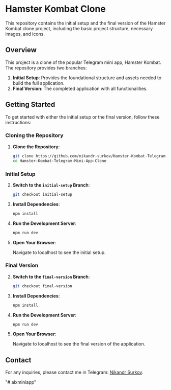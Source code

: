 # Hamster Kombat Clone

This repository contains the initial setup and the final version of the Hamster Kombat clone project, including the basic project structure, necessary images, and icons.

## Overview

This project is a clone of the popular Telegram mini app, Hamster Kombat. The repository provides two branches:

1. **Initial Setup**: Provides the foundational structure and assets needed to build the full application.
2. **Final Version**: The completed application with all functionalities.

## Getting Started

To get started with either the initial setup or the final version, follow these instructions:

### Cloning the Repository

1. **Clone the Repository**:

    ```bash
    git clone https://github.com/nikandr-surkov/Hamster-Kombat-Telegram-Mini-App-Clone.git
    cd Hamster-Kombat-Telegram-Mini-App-Clone
    ```

### Initial Setup

2. **Switch to the `initial-setup` Branch**:

    ```bash
    git checkout initial-setup
    ```

3. **Install Dependencies**:

    ```bash
    npm install
    ```

4. **Run the Development Server**:

    ```bash
    npm run dev
    ```

5. **Open Your Browser**:

    Navigate to localhost to see the initial setup.

### Final Version

2. **Switch to the `final-version` Branch**:

    ```bash
    git checkout final-version
    ```

3. **Install Dependencies**:

    ```bash
    npm install
    ```

4. **Run the Development Server**:

    ```bash
    npm run dev
    ```

5. **Open Your Browser**:

    Navigate to localhost to see the final version of the application.

## Contact

For any inquiries, please contact me in Telegram: [Nikandr Surkov](https://t.me/nikandr_s).

"# alxminiapp" 
